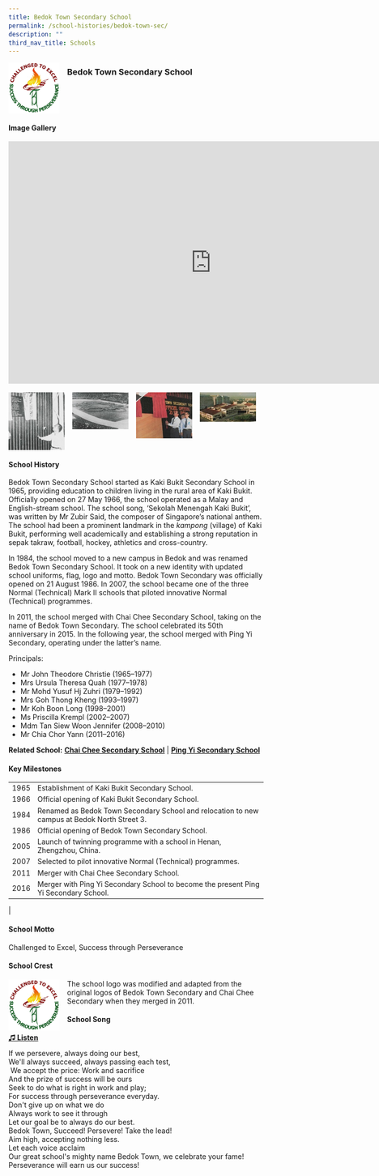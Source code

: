 ```yaml
---
title: Bedok Town Secondary School
permalink: /school-histories/bedok-town-sec/
description: ""
third_nav_title: Schools
---
```

<img align="left" style="width:20%;margin-right:15px;" src="/images/bedoktownsec1.png">

### **Bedok Town Secondary School**

<br clear="left">

#### **Image Gallery**
<iframe src="https://docs.google.com/presentation/d/e/2PACX-1vQxs346kM_BiCjmAz2OrIhHBc2G5FiOUt-JJoZ3QkoPwMlcK9s_5adQEq4_TLLurDNhU-bPnswO6_5I/embed?start=false&amp;loop=true&amp;delayms=5000" frameborder="0" width="800" height="479" allowfullscreen="true"></iframe>
<p><a href="https://d1yxymztqoj7qn.amplifyapp.com/images/bedoktownsec2.jpg">  
<img align="left" style="width:22%;margin-right:15px;" src="/images/bedoktownsec2.jpg">
</a></p>

<p><a href="https://d1yxymztqoj7qn.amplifyapp.com/images/bedoktownsec3.jpg">  
<img align="left" style="width:22%;margin-right:15px;" src="/images/bedoktownsec3.jpg">
</a></p>

<p><a href="https://d1yxymztqoj7qn.amplifyapp.com/images/bedoktownsec4.jpg">  
<img align="left" style="width:22%;margin-right:15px;" src="/images/bedoktownsec4.jpg">
</a></p>

<p><a href="https://d1yxymztqoj7qn.amplifyapp.com/images/bedoktownsec5.jpg">  
<img align="left" style="width:22%;margin-right:15px;" src="/images/bedoktownsec5.jpg">
</a></p>

<br clear="left">

#### **School History**
Bedok Town Secondary School started as Kaki Bukit Secondary School in 1965, providing education to children living in the rural area of Kaki Bukit. Officially opened on 27 May 1966, the school operated as a Malay and English-stream school. The school song, ‘Sekolah Menengah Kaki Bukit’, was written by Mr Zubir Said, the composer of Singapore’s national anthem. The school had been a prominent landmark in the&nbsp;_kampong_&nbsp;(village) of Kaki Bukit, performing well academically and establishing a strong reputation in sepak takraw, football, hockey, athletics and cross-country.

In 1984, the school moved to a new campus in Bedok and was renamed Bedok Town Secondary School. It took on a new identity with updated school uniforms, flag, logo and motto. Bedok Town Secondary was officially opened on 21 August 1986. In 2007, the school became one of the three Normal (Technical) Mark II schools that piloted innovative Normal (Technical) programmes.

In 2011, the school merged with Chai Chee Secondary School, taking on the name of Bedok Town Secondary. The school celebrated its 50th anniversary in 2015. In the following year, the school merged with Ping Yi Secondary, operating under the latter’s name.

Principals:<br>
* Mr John Theodore Christie (1965–1977)<br>
* Mrs Ursula Theresa Quah (1977–1978)<br>
* Mr Mohd Yusuf Hj Zuhri (1979–1992)<br>
* Mrs Goh Thong Kheng (1993–1997)<br>
* Mr Koh Boon Long (1998–2001)<br>
* Ms Priscilla Krempl (2002–2007)<br>
* Mdm Tan Siew Woon Jennifer (2008–2010)<br>
* Mr Chia Chor Yann (2011–2016)

**Related School:** **[Chai Chee Secondary School](https://d1yxymztqoj7qn.amplifyapp.com/school-histories/chai-chee-sec/)** \| **[Ping Yi Secondary School](https://d1yxymztqoj7qn.amplifyapp.com/school-histories/pingyi-sec/)**

#### **Key Milestones**

|  |  |
|:---:|---|
| 1965 | Establishment of Kaki Bukit Secondary School. |
| 1966 | Official opening of Kaki Bukit Secondary School. |
| 1984 | Renamed as Bedok Town Secondary School and relocation to new campus at Bedok North Street 3. |
| 1986 | Official opening of Bedok Town Secondary School. |
| 2005 | Launch of twinning programme with a school in Henan, Zhengzhou, China. |
| 2007 | Selected to pilot innovative Normal (Technical) programmes. |
| 2011 | Merger with Chai Chee Secondary School. |
| 2016 | Merger with Ping Yi Secondary School to become the present Ping Yi Secondary School. |
|

#### **School Motto**
Challenged to Excel, Success through Perseverance

#### **School Crest**
<img align="left" style="width:20%;margin-right:15px;" src="/images/bedoktownsec1.png">

The school logo was modified and adapted from the original logos of Bedok Town Secondary and Chai Chee Secondary when they merged in 2011.


#### **School Song**
<a target="\_blank" href="https://drive.google.com/file/d/12ANY7l_vHvJh30G5DNpLH7_MPoOLDCRQ/view?usp=share_link">**♫ Listen**</a>

If we persevere, always doing our best,<br>
We'll always succeed, always passing each test,<br>
&nbsp;We accept the price: Work and sacrifice<br>
And the prize of success will be ours<br>
Seek to do what is right in work and play;<br>
For success through perseverance everyday.<br>
Don't give up on what we do<br>
Always work to see it through<br>
Let our goal be to always do our best.<br>
Bedok Town, Succeed! Persevere! Take the lead!<br>
Aim high, accepting nothing less.<br>
Let each voice acclaim<br>
Our great school's mighty name Bedok Town, we celebrate your fame!<br>
Perseverance will earn us our success!